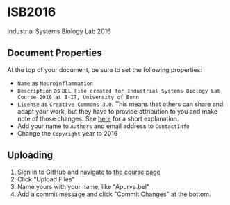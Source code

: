 # ISB2016
Industrial Systems Biology Lab 2016

## Document Properties

At the top of your document, be sure to set the following properties:

- `Name` as `Neuroinflammation`
- `Description` as `BEL File created for Industrial Systems Biology Lab Course 2016 at B-IT, University of Bonn`
- `License` as `Creative Commons 3.0`. This means that others can share and adapt your work, but they have to provide attribution to you and make note of those changes. See [here](https://creativecommons.org/licenses/by/3.0/) for a short explanation.
- Add your name to `Authors` and email address to `ContactInfo`
- Change the `Copyright` year to 2016

## Uploading

1. Sign in to GitHub and navigate to [the course page](https://github.com/bit-lsi/ISB2016)
2. Click "Upload Files"
2. Name yours with your name, like "Apurva.bel"
3. Add a commit message and click "Commit Changes" at the bottom.
